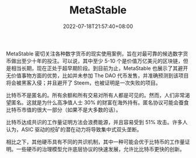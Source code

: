 ﻿---
weight: 
title: "MetaStable"
description: "MetaStable 密切关注各种数字货币的现实使用案例，旨在对最可靠的候选数字货币做出至少十年的投注"
date: 2022-07-18T21:57:40+08:00
lastmod: 2022-07-18T16:45:40+08:00
draft: false
authors: ["seven"]
featuredImage: "metastable.jpg"
link: "https://www.metastablecapital.com/"
tags: ["投资机构","MetaStable"]
categories: ["navigation"]
navigation: ["投资机构"]
lightgallery: true
toc: true
pinned: false
recommend: false
recommend1: false
---
MetaStable 密切关注各种数字货币的现实使用案例，旨在对最可靠的候选数字货币做出至少十年的投注。可以说，其中至少 5-10 个是价值万亿美元的区块链，但是相当长期，现在正处于超早期阶段。到目前为止，MetaStable 也展示了其避开无价值事物方面的优势，比如并未参加 The DAO 代币发售，并准确预测到该项目将会被黑客入侵；并且避开了 Steem，也被证明是一次失败的项目。

比特币不是匿名的。所有余额和所有交易对所有人都是可见的。然而，人们非常渴望匿名。这就是为什么高净值人士 30% 的财富在海外持有。匿名协议可能会蚕食比特币市值的很大一部分（如果不是大多数的话）。

比特币达成共识的工作量证明方法会浪费能源，并且容易受到 51% 攻击。许多人认为，ASIC 驱动的挖矿的潜在动力将导致集中式双头垄断。

相比之下，其他硬币具有不同的共识机制，其中一种可能会优于比特币的工作量证明。一些硬币的治理模型允许底层协议的快速发展，允许比比特币更快的创新。